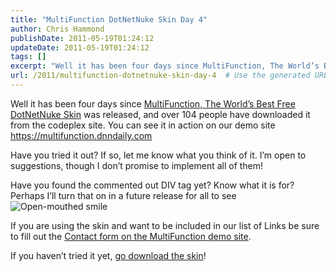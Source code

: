 ```yaml
---
title: "MultiFunction DotNetNuke Skin Day 4"
author: Chris Hammond
publishDate: 2011-05-19T01:24:12
updateDate: 2011-05-19T01:24:12
tags: []
excerpt: "Well it has been four days since MultiFunction, The World’s Best Free DotNetNuke Skin was released, and over 104 people have downloaded it from the codeplex site. You can see it in action on our demo site https://multifunction.dnndaily.com   Have you tried it out? If so, let me know what you think of it. I’m open to suggestions, though I don’t promise to implement all of them!  Have you found the commented out DIV tag yet? Know what it is for? Perhaps I’ll turn that on in a future release for all to see   If you are using the skin and want to be included in our list of Links be sure to fill out the Contact form on the MultiFunction demo site.  If you haven’t tried it yet, go download the skin!"
url: /2011/multifunction-dotnetnuke-skin-day-4  # Use the generated URL with year
---
```

<p>Well it has been four days since <a href="https://multifunction.codeplex.com/" target="_blank">MultiFunction, The World’s Best Free DotNetNuke Skin</a> was released, and over 104 people have downloaded it from the codeplex site. You can see it in action on our demo site <a href="https://multifunction.dnndaily.com/" target="_blank">https://multifunction.dnndaily.com</a>&#160;</p>  <p>Have you tried it out? If so, let me know what you think of it. I’m open to suggestions, though I don’t promise to implement all of them!</p>  <p>Have you found the commented out DIV tag yet? Know what it is for? Perhaps I’ll turn that on in a future release for all to see <img style="border-bottom-style: none; border-left-style: none; border-top-style: none; border-right-style: none" class="wlEmoticon wlEmoticon-openmouthedsmile" alt="Open-mouthed smile" src="https://www.dnndaily.com/Portals/13/PublishThumbnails/Windows-Live-Writer/MultiFunction-DotNetNuke-Skin-Day-4_13739/wlEmoticon-openmouthedsmile_2.png" /></p>  <p>If you are using the skin and want to be included in our list of Links be sure to fill out the <a href="https://multifunction.dnndaily.com/Links.aspx" target="_blank">Contact form on the MultiFunction demo site</a>.</p>  <p>If you haven’t tried it yet, <a href="https://multifunction.codeplex.com/" target="_blank">go download the skin</a>!</p>
